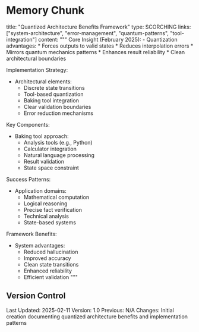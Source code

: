 # Memory Chunk

<chunk>
title: "Quantized Architecture Benefits Framework"
type: SCORCHING
links: ["system-architecture", "error-management", "quantum-patterns", "tool-integration"]
content: """
Core Insight (February 2025):
- Quantization advantages:
  * Forces outputs to valid states
  * Reduces interpolation errors
  * Mirrors quantum mechanics patterns
  * Enhances result reliability
  * Clean architectural boundaries

Implementation Strategy:
- Architectural elements:
  * Discrete state transitions
  * Tool-based quantization
  * Baking tool integration
  * Clear validation boundaries
  * Error reduction mechanisms

Key Components:
- Baking tool approach:
  * Analysis tools (e.g., Python)
  * Calculator integration
  * Natural language processing
  * Result validation
  * State space constraint

Success Patterns:
- Application domains:
  * Mathematical computation
  * Logical reasoning
  * Precise fact verification
  * Technical analysis
  * State-based systems

Framework Benefits:
- System advantages:
  * Reduced hallucination
  * Improved accuracy
  * Clean state transitions
  * Enhanced reliability
  * Efficient validation
"""
</chunk>

## Version Control
Last Updated: 2025-02-11
Version: 1.0
Previous: N/A
Changes: Initial creation documenting quantized architecture benefits and implementation patterns
